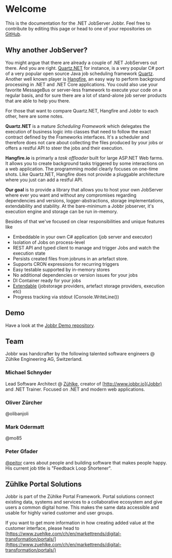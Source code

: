 # Welcome
This is the documentation for the .NET JobServer Jobbr. Feel free to contribute by editing this page or head to one of your repositories on [GitHub](https://github.com/JobbrIO).

## Why another JobServer?
You might argue that there are already a couple of .NET JobServers out there. And you are right. [Quartz.NET](https://www.quartz-scheduler.net/) for instance, is a very popular C# port of a very popular open source Java job scheduling framework [Quartz](http://www.quartz-scheduler.org/). Another well known player is [Hangfire](https://www.hangfire.io/), an easy way to perform background processing in .NET and .NET Core applications. You could also use your favorite MessageBus or server-less framework to execute your code on a regular basis, and for sure there are a lot of stand-alone job server products that are able to help you there.

For those that want to compare Quartz.NET, Hangfire and Jobbr to each other, here are some notes.

**Quartz.NET** is a mature *Scheduling Framework* which delegates the execution of business logic into classes that need to follow the exact contract defined by the Frameworks interfaces. It's a scheduler and therefore does not care about collecting the files produced by your jobs or offers a restful API to steer the jobs and their execution.

**Hangfire.io** is primarly a *task offloader* built for large ASP.NET Web farms. It allows you to create background tasks triggered by some interactions on a web application. The programming model clearly focuses on one-time shots. Like Quartz.NET, Hangfire does not provide a pluggable architecture where you just can add a restful API.

**Our goal** is to provide a library that allows you to host your own JobServer where ever you want and without any compromises regarding dependencies and versions, logger-abstractions, storage implementations, extendability and stability. At the bare-minimum a Jobbr jobserver, it's execution engine and storage can be run in-memory. 

Besides of that we've focused on clear responsibilities and unique features like

* Embeddable in your own C# application (job server and executor)
* Isolation of Jobs on process-level
* REST API and typed client to manage and trigger Jobs and watch the execution state
* Persists created files from jobruns in an artefact store.
* Supports CRON expressions for recurring triggers
* Easy testable supported by in-memory stores
* No additional dependencies or version issues for your jobs
* DI Container ready for your jobs
* [Extendable](../dev/extend.html) (jobstorage providers, artefact storage providers, execution etc)
* Progress tracking via stdout (Console.WriteLine())


## Demo
Have a look at the [Jobbr Demo repository](https://github.com/jobbrIO/jobbr-demo).

## Team
Jobbr was handcrafter by the following talented software engineers @ Zühlke Engineering AG, Switzerland.

### Michael Schnyder
Lead Software Architect @ [Zühlke](https://www.zuehlke.com/ch/de/), creator of [http://www.jobbr.io](Jobbr) and .NET Trainer. Focused on .NET and modern web applications.

### Oliver Zürcher
@olibanjoli

### Mark Odermatt
@mo85

### Peter Gfader
[@peitor](https://twitter.com/peitor) cares about people and building software that makes people happy. His current job title is "Feedback Loop Shortener". 

## Zühlke Portal Solutions
Jobbr is part of the Zühlke Portal Framework. Portal solutions connect existing data, systems and services to a collaborative ecosystem and give users a common digital home. This makes the same data accessible and usable for highly varied customer and user groups.

If you want to get more information in how creating added value at the customer interface, please head to [https://www.zuehlke.com/ch/en/markettrends/digital-transformation/portals/](https://www.zuehlke.com/ch/en/markettrends/digital-transformation/portals/)
